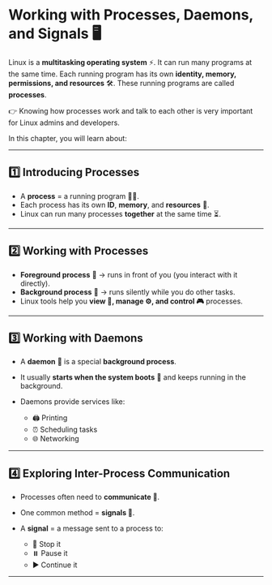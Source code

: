 #  **Working with Processes, Daemons, and Signals** 🖥️

Linux is a **multitasking operating system** ⚡. It can run many programs at the same time. Each running program has its own **identity, memory, permissions, and resources** 🛠️. These running programs are called **processes**.

👉 Knowing how processes work and talk to each other is very important for Linux admins and developers.

In this chapter, you will learn about:

---

## 1️⃣ Introducing Processes

* A **process** = a running program 🏃‍♂️.
* Each process has its own **ID**, **memory**, and **resources** 🔑.
* Linux can run many processes **together** at the same time ⏳.

---

## 2️⃣ Working with Processes

* **Foreground process** 🌟 → runs in front of you (you interact with it directly).
* **Background process** 🌙 → runs silently while you do other tasks.
* Linux tools help you **view 👀, manage ⚙️, and control 🎮** processes.

---

## 3️⃣ Working with Daemons

* A **daemon** 👻 is a special **background process**.
* It usually **starts when the system boots** 🔄 and keeps running in the background.
* Daemons provide services like:

  * 🖨️ Printing
  * ⏰ Scheduling tasks
  * 🌐 Networking

---

## 4️⃣ Exploring Inter-Process Communication

* Processes often need to **communicate 📨**.
* One common method = **signals 🚦**.
* A **signal** = a message sent to a process to:

  * 🛑 Stop it
  * ⏸️ Pause it
  * ▶️ Continue it

---


